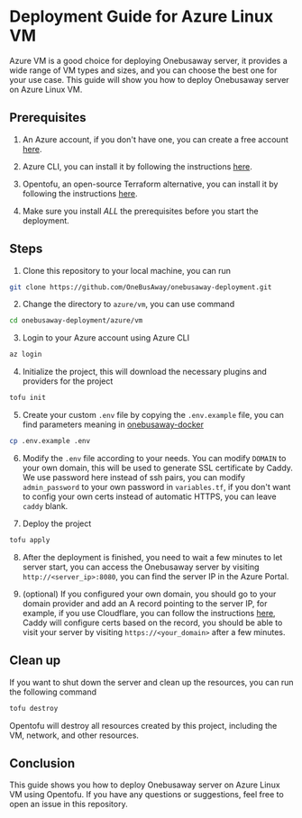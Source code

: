 # Deployment Guide for Azure Linux VM

Azure VM is a good choice for deploying Onebusaway server, it provides a wide range of VM types and sizes, and you can choose the best one for your use case. This guide will show you how to deploy Onebusaway server on Azure Linux VM.

## Prerequisites

1. An Azure account, if you don't have one, you can create a free account [here](https://azure.microsoft.com/en-us/free/).

2. Azure CLI, you can install it by following the instructions [here](https://docs.microsoft.com/en-us/cli/azure/install-azure-cli).

3. Opentofu, an open-source Terraform alternative, you can install it by following the instructions [here](https://opentofu.org/docs/intro/install/).

4. Make sure you install *ALL* the prerequisites before you start the deployment.
## Steps

1. Clone this repository to your local machine, you can run
```bash
git clone https://github.com/OneBusAway/onebusaway-deployment.git
```

2. Change the directory to `azure/vm`, you can use command
```bash
cd onebusaway-deployment/azure/vm
```
3. Login to your Azure account using Azure CLI
```bash
az login
```

4. Initialize the project, this will download the necessary plugins and providers for the project
```bash
tofu init
```

5. Create your custom `.env` file by copying the `.env.example` file, you can find parameters meaning in [onebusaway-docker](https://github.com/OneBusAway/onebusaway-docker/)
```bash
cp .env.example .env
```

6. Modify the `.env` file according to your needs. You can modify `DOMAIN` to your own domain, this will be used to generate SSL certificate by Caddy. We use password here instead of ssh pairs, you can modify `admin_password` to your own password in `variables.tf`, if you don't want to config your own certs instead of automatic HTTPS, you can leave `caddy` blank.

7. Deploy the project
```bash
tofu apply
```

8. After the deployment is finished, you need to wait a few minutes to let server start, you can access the Onebusaway server by visiting `http://<server_ip>:8080`, you can find the server IP in the Azure Portal.

10. (optional) If you configured your own domain, you should go to your domain provider and add an A record pointing to the server IP, for example, if you use Cloudflare, you can follow the instructions [here](https://support.cloudflare.com/hc/en-us/articles/360019093151-Managing-DNS-records-in-Cloudflare), Caddy will configure certs based on the record, you should be able to visit your server by visiting `https://<your_domain>` after a few minutes.

## Clean up
If you want to shut down the server and clean up the resources, you can run the following command
```bash
tofu destroy
```

Opentofu will destroy all resources created by this project, including the VM, network, and other resources.

## Conclusion
This guide shows you how to deploy Onebusaway server on Azure Linux VM using Opentofu. If you have any questions or suggestions, feel free to open an issue in this repository.

